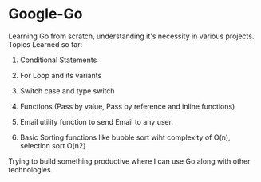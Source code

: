 # Google-Go
Learning Go from scratch, understanding it's necessity in various projects. 
Topics Learned so far:

1. Conditional Statements

2. For Loop and its variants

3. Switch case and type switch

4. Functions (Pass by value, Pass by reference and inline functions)

5. Email utility function to send Email to any user.

6. Basic Sorting functions like bubble sort wiht complexity of O(n), selection sort O(n2)

Trying to build something productive where I can use Go along with other technologies. 
